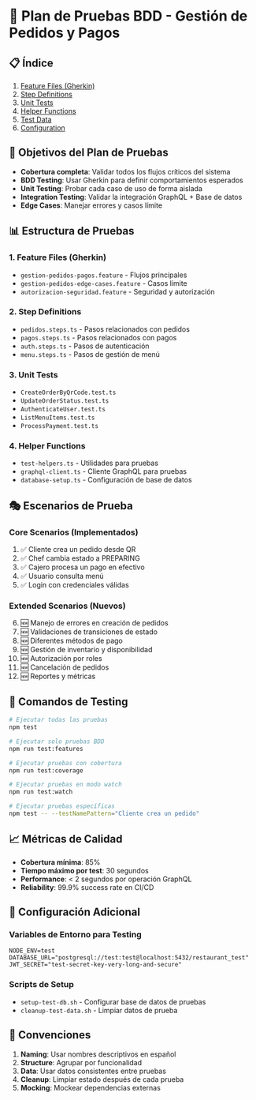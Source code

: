 # 🧪 Plan de Pruebas BDD - Gestión de Pedidos y Pagos

## 📋 Índice
1. [Feature Files (Gherkin)](#feature-files)
2. [Step Definitions](#step-definitions)
3. [Unit Tests](#unit-tests)
4. [Helper Functions](#helper-functions)
5. [Test Data](#test-data)
6. [Configuration](#configuration)

## 🎯 Objetivos del Plan de Pruebas

- **Cobertura completa**: Validar todos los flujos críticos del sistema
- **BDD Testing**: Usar Gherkin para definir comportamientos esperados
- **Unit Testing**: Probar cada caso de uso de forma aislada
- **Integration Testing**: Validar la integración GraphQL + Base de datos
- **Edge Cases**: Manejar errores y casos límite

## 📊 Estructura de Pruebas

### 1. Feature Files (Gherkin)
- `gestion-pedidos-pagos.feature` - Flujos principales
- `gestion-pedidos-edge-cases.feature` - Casos límite
- `autorizacion-seguridad.feature` - Seguridad y autorización

### 2. Step Definitions
- `pedidos.steps.ts` - Pasos relacionados con pedidos
- `pagos.steps.ts` - Pasos relacionados con pagos
- `auth.steps.ts` - Pasos de autenticación
- `menu.steps.ts` - Pasos de gestión de menú

### 3. Unit Tests
- `CreateOrderByQrCode.test.ts`
- `UpdateOrderStatus.test.ts`
- `AuthenticateUser.test.ts`
- `ListMenuItems.test.ts`
- `ProcessPayment.test.ts`

### 4. Helper Functions
- `test-helpers.ts` - Utilidades para pruebas
- `graphql-client.ts` - Cliente GraphQL para pruebas
- `database-setup.ts` - Configuración de base de datos

## 🎭 Escenarios de Prueba

### Core Scenarios (Implementados)
1. ✅ Cliente crea un pedido desde QR
2. ✅ Chef cambia estado a PREPARING
3. ✅ Cajero procesa un pago en efectivo
4. ✅ Usuario consulta menú
5. ✅ Login con credenciales válidas

### Extended Scenarios (Nuevos)
6. 🆕 Manejo de errores en creación de pedidos
7. 🆕 Validaciones de transiciones de estado
8. 🆕 Diferentes métodos de pago
9. 🆕 Gestión de inventario y disponibilidad
10. 🆕 Autorización por roles
11. 🆕 Cancelación de pedidos
12. 🆕 Reportes y métricas

## 🚀 Comandos de Testing

```bash
# Ejecutar todas las pruebas
npm test

# Ejecutar solo pruebas BDD
npm run test:features

# Ejecutar pruebas con cobertura
npm run test:coverage

# Ejecutar pruebas en modo watch
npm run test:watch

# Ejecutar pruebas específicas
npm test -- --testNamePattern="Cliente crea un pedido"
```

## 📈 Métricas de Calidad

- **Cobertura mínima**: 85%
- **Tiempo máximo por test**: 30 segundos
- **Performance**: < 2 segundos por operación GraphQL
- **Reliability**: 99.9% success rate en CI/CD

## 🔧 Configuración Adicional

### Variables de Entorno para Testing
```env
NODE_ENV=test
DATABASE_URL="postgresql://test:test@localhost:5432/restaurant_test"
JWT_SECRET="test-secret-key-very-long-and-secure"
```

### Scripts de Setup
- `setup-test-db.sh` - Configurar base de datos de pruebas
- `cleanup-test-data.sh` - Limpiar datos de prueba

## 📝 Convenciones

1. **Naming**: Usar nombres descriptivos en español
2. **Structure**: Agrupar por funcionalidad
3. **Data**: Usar datos consistentes entre pruebas
4. **Cleanup**: Limpiar estado después de cada prueba
5. **Mocking**: Mockear dependencias externas
